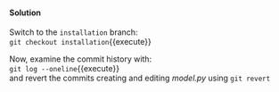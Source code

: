 #### Solution

Switch to the `installation` branch:  
`git checkout installation`{{execute}}  

Now, examine the commit history with:  
`git log --oneline`{{execute}}  
and revert the commits creating and editing *model.py* using `git revert`